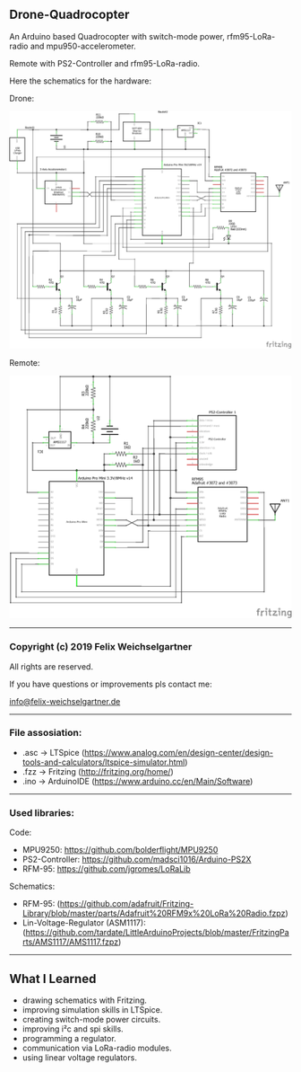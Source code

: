 ## Drone-Quadrocopter

An Arduino based Quadrocopter with switch-mode power, rfm95-LoRa-radio and mpu950-accelerometer.

Remote with PS2-Controller and rfm95-LoRa-radio.

Here the schematics for the hardware:

Drone:

![img](https://github.com/FelixWeichselgartner/Drone-Quadrocopter/blob/master/schematics/Drone-Schematic.png)

Remote:

![img](https://github.com/FelixWeichselgartner/Drone-Quadrocopter/blob/master/schematics/Remote-Schematic.png)

*****************************************************************************************

### Copyright (c) 2019 Felix Weichselgartner

All rights are reserved.

If you have questions or improvements pls contact me:

info@felix-weichselgartner.de

*****************************************************************************************

### File assosiation:

* .asc -> LTSpice (https://www.analog.com/en/design-center/design-tools-and-calculators/ltspice-simulator.html)
* .fzz -> Fritzing (http://fritzing.org/home/)
* .ino -> ArduinoIDE (https://www.arduino.cc/en/Main/Software)

*****************************************************************************************

### Used libraries:

Code:
* MPU9250: https://github.com/bolderflight/MPU9250
* PS2-Controller: https://github.com/madsci1016/Arduino-PS2X
* RFM-95: https://github.com/jgromes/LoRaLib

Schematics:
* RFM-95: (https://github.com/adafruit/Fritzing-Library/blob/master/parts/Adafruit%20RFM9x%20LoRa%20Radio.fzpz)
* Lin-Voltage-Regulator (ASM1117): (https://github.com/tardate/LittleArduinoProjects/blob/master/FritzingParts/AMS1117/AMS1117.fzpz)

*****************************************************************************************

## What I Learned

* drawing schematics with Fritzing.
* improving simulation skills in LTSpice.
* creating switch-mode power circuits.
* improving i²c and spi skills.
* programming a regulator.
* communication via LoRa-radio modules.
* using linear voltage regulators.